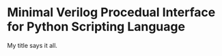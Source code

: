 Minimal Verilog Procedual Interface for Python Scripting Language
=================================================================
My title says it all.
